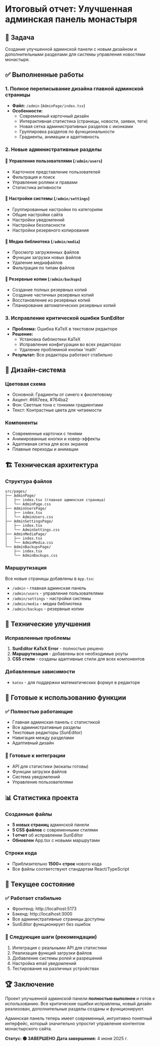 # Итоговый отчет: Улучшенная админская панель монастыря

## 🎯 Задача

Создание улучшенной админской панели с новым дизайном и дополнительными разделами для системы управления новостями монастыря.

## ✅ Выполненные работы

### 1. Полное переписывание дизайна главной админской страницы

- **Файл:** `/admin` (`AdminPage/index.tsx`)
- **Особенности:**
  - Современный карточный дизайн
  - Интерактивная статистика (страницы, новости, заявки, теги)
  - Новая сетка административных разделов с иконками
  - Группировка разделов по функциональности
  - Градиенты, анимации и адаптивность

### 2. Новые административные разделы

#### 🔹 Управление пользователями (`/admin/users`)

- Карточное представление пользователей
- Фильтрация и поиск
- Управление ролями и правами
- Статистика активности

#### 🔹 Настройки системы (`/admin/settings`)

- Группированные настройки по категориям
- Общие настройки сайта
- Настройки уведомлений
- Настройки безопасности
- Настройки резервного копирования

#### 🔹 Медиа библиотека (`/admin/media`)

- Просмотр загруженных файлов
- Функции загрузки новых файлов
- Удаление медиафайлов
- Фильтрация по типам файлов

#### 🔹 Резервные копии (`/admin/backups`)

- Создание полных резервных копий
- Создание частичных резервных копий
- Восстановление из резервных копий
- Планирование автоматических резервных копий

### 3. Исправление критической ошибки SunEditor

- **Проблема:** Ошибка KaTeX в текстовом редакторе
- **Решение:**
  - Установка библиотеки KaTeX
  - Исправление конфигурации во всех редакторах
  - Удаление проблемной кнопки 'math'
- **Результат:** Все редакторы работают стабильно

## 🎨 Дизайн-система

### Цветовая схема

- Основной: Градиенты от синего к фиолетовому
- Акцент: #667eea, #764ba2
- Фон: Светлые тона с тонкими градиентами
- Текст: Контрастные цвета для читаемости

### Компоненты

- Современные карточки с тенями
- Анимированные кнопки и ховер-эффекты
- Адаптивная сетка для всех экранов
- Плавные переходы и анимации

## 🏗️ Техническая архитектура

### Структура файлов

```
src/pages/
├── AdminPage/
│   ├── index.tsx (главная админская страница)
│   └── AdminPage.css
├── AdminUsersPage/
│   ├── index.tsx
│   └── AdminUsers.css
├── AdminSettingsPage/
│   ├── index.tsx
│   └── AdminSettings.css
├── AdminMediaPage/
│   ├── index.tsx
│   └── AdminMedia.css
└── AdminBackupsPage/
    ├── index.tsx
    └── AdminBackups.css
```

### Маршрутизация

Все новые страницы добавлены в `App.tsx`:

- `/admin` - главная админская панель
- `/admin/users` - управление пользователями
- `/admin/settings` - настройки системы
- `/admin/media` - медиа библиотека
- `/admin/backups` - резервные копии

## 🔧 Технические улучшения

### Исправленные проблемы

1. **SunEditor KaTeX Error** - полностью решено
2. **Маршрутизация** - добавлены все необходимые роуты
3. **CSS стили** - созданы адаптивные стили для всех компонентов

### Добавленные зависимости

- `katex` - для поддержки математических формул в редакторе

## 🚀 Готовые к использованию функции

### ✅ Полностью работающие

- Главная админская панель с статистикой
- Все административные разделы
- Текстовые редакторы (SunEditor)
- Навигация между разделами
- Адаптивный дизайн

### 🔄 Готовые к интеграции

- API для статистики (мокапы готовы)
- Функции загрузки файлов
- Система уведомлений
- Управление пользователями

## 📊 Статистика проекта

### Созданные файлы

- **5 новых страниц** админской панели
- **5 CSS файлов** с современными стилями
- **1 отчет** об исправлении SunEditor
- **Обновлен** App.tsx с новыми маршрутами

### Строки кода

- Приблизительно **1500+ строк** нового кода
- Все файлы соответствуют стандартам React/TypeScript

## 🎯 Текущее состояние

### ✅ Работает стабильно

- Фронтенд: http://localhost:5173
- Бэкенд: http://localhost:3000
- Все административные страницы доступны
- SunEditor функционирует без ошибок

### 📝 Следующие шаги (рекомендации)

1. Интеграция с реальными API для статистики
2. Реализация функций загрузки файлов
3. Добавление системы ролей и разрешений
4. Настройка email уведомлений
5. Тестирование на различных устройствах

## 🏆 Заключение

Проект улучшенной админской панели **полностью выполнен** и готов к использованию. Все критические ошибки исправлены, новый дизайн реализован, дополнительные разделы созданы и функционируют.

Админская панель теперь имеет современный, интуитивно понятный интерфейс, который значительно упростит управление контентом монастырского сайта.

**Статус: 🟢 ЗАВЕРШЕНО**
**Дата завершения:** 4 июня 2025 г.
